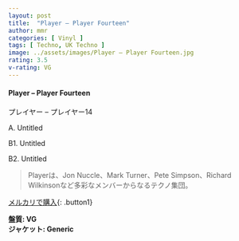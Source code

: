 ```yaml
---
layout: post
title:  "Player – Player Fourteen"
author: mmr
categories: [ Vinyl ]
tags: [ Techno, UK Techno ]
image: ../assets/images/Player – Player Fourteen.jpg
rating: 3.5
v-rating: VG
---
```


#### Player – Player Fourteen

プレイヤー – プレイヤー14

A. Untitled

B1. Untitled

B2. Untitled

> Playerは、Jon Nuccle、Mark Turner、Pete Simpson、Richard Wilkinsonなど多彩なメンバーからなるテクノ集団。

[メルカリで購入](https://jp.mercari.com/item/m79339293855){: .button1}

<div class="mt-4 mb-4 d-flex align-items-center">
<strong class="mr-1">盤質: VG</strong>
</div>
<div class="mt-4 mb-4 d-flex align-items-center">
<strong class="mr-1">ジャケット: Generic</strong>
</div>
